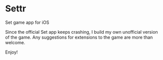 Settr
=====

Set game app for iOS

Since the official Set app keeps crashing, I build my own unofficial version 
of the game. Any suggestions for extensions to the game are more than welcome.

Enjoy!

